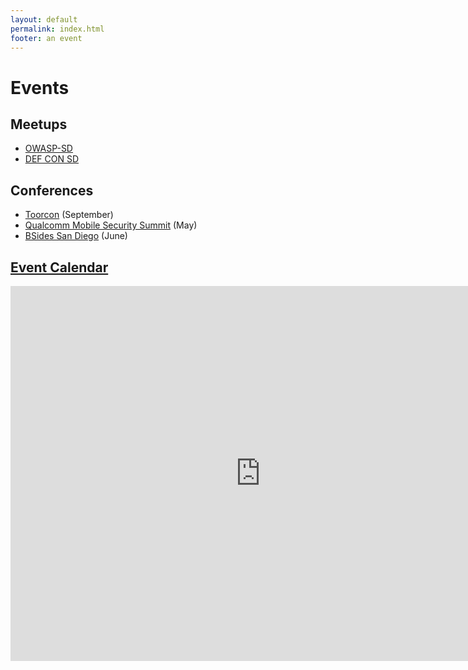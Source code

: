 ```yaml
---
layout: default
permalink: index.html
footer: an event
---
```


# Events

## Meetups

* [OWASP-SD](https://www.meetup.com/Open-Web-Application-Security-Project-San-Diego-OWASP-SD/)
* [DEF CON SD](https://www.dc858.org/)

## Conferences

* [Toorcon](https://sandiego.toorcon.net/) (September)
* [Qualcomm Mobile Security Summit](https://www.qualcomm.com/company/product-security/resources) (May)
* [BSides San Diego](https://www.securitybsides.com/w/page/107007549/BSidesSanDiego) (June)

## [Event Calendar](https://calendar.google.com/calendar/embed?src=trailofbits.com_u4ugmlhgr0nf58s1ji8fteed2k%40group.calendar.google.com&ctz=America/New_York)

<iframe src="https://calendar.google.com/calendar/embed?src=trailofbits.com_u4ugmlhgr0nf58s1ji8fteed2k%40group.calendar.google.com&ctz=America/New_York" style="border: 0" width="800" height="600" frameborder="0" scrolling="no"></iframe>


